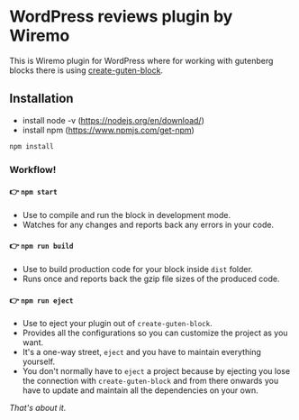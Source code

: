 # WordPress reviews plugin by Wiremo

This is Wiremo plugin for WordPress where for working with gutenberg blocks there is using [create-guten-block](https://github.com/ahmadawais/create-guten-block).

## Installation

- install node -v (https://nodejs.org/en/download/)
- install npm (https://www.npmjs.com/get-npm)


```bash
npm install
```

### Workflow!

#### 👉  `npm start`
- Use to compile and run the block in development mode.
- Watches for any changes and reports back any errors in your code.

#### 👉  `npm run build`
- Use to build production code for your block inside `dist` folder.
- Runs once and reports back the gzip file sizes of the produced code.

#### 👉  `npm run eject`
- Use to eject your plugin out of `create-guten-block`.
- Provides all the configurations so you can customize the project as you want.
- It's a one-way street, `eject` and you have to maintain everything yourself.
- You don't normally have to `eject` a project because by ejecting you lose the connection with `create-guten-block` and from there onwards you have to update and maintain all the dependencies on your own.

_That's about it._